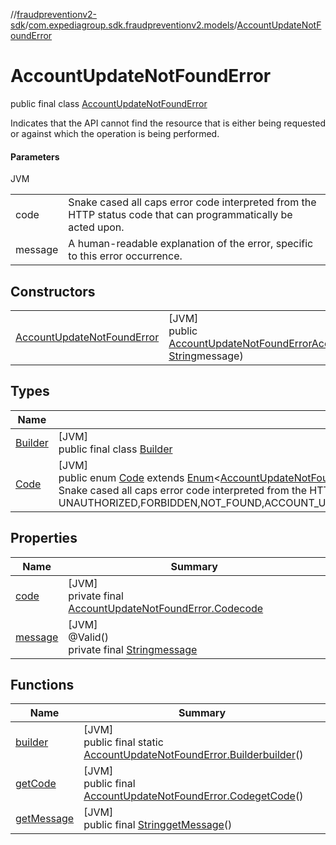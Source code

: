 //[fraudpreventionv2-sdk](../../../index.md)/[com.expediagroup.sdk.fraudpreventionv2.models](../index.md)/[AccountUpdateNotFoundError](index.md)

# AccountUpdateNotFoundError

public final class [AccountUpdateNotFoundError](index.md)

Indicates that the API cannot find the resource that is either being requested or against which the operation is being performed.

#### Parameters

JVM

| | |
|---|---|
| code | Snake cased all caps error code interpreted from the HTTP status code that can programmatically be acted upon. |
| message | A human-readable explanation of the error, specific to this error occurrence. |

## Constructors

| | |
|---|---|
| [AccountUpdateNotFoundError](-account-update-not-found-error.md) | [JVM]<br>public [AccountUpdateNotFoundError](index.md)[AccountUpdateNotFoundError](-account-update-not-found-error.md)([AccountUpdateNotFoundError.Code](-code/index.md)code, [String](https://docs.oracle.com/javase/8/docs/api/java/lang/String.html)message) |

## Types

| Name | Summary |
|---|---|
| [Builder](-builder/index.md) | [JVM]<br>public final class [Builder](-builder/index.md) |
| [Code](-code/index.md) | [JVM]<br>public enum [Code](-code/index.md) extends [Enum](https://docs.oracle.com/javase/8/docs/api/java/lang/Enum.html)&lt;[AccountUpdateNotFoundError.Code](-code/index.md)&gt;<br>Snake cased all caps error code interpreted from the HTTP status code that can programmatically be acted upon. Values: UNAUTHORIZED,FORBIDDEN,NOT_FOUND,ACCOUNT_UPDATE_NOT_FOUND,TOO_MANY_REQUESTS,INTERNAL_SERVER_ERROR,BAD_GATEWAY,RETRYABLE_ACCOUNT_SCREEN_FAILURE,RETRYABLE_ACCOUNT_UPDATE_FAILURE,GATEWAY_TIMEOUT,BAD_REQUEST |

## Properties

| Name | Summary |
|---|---|
| [code](index.md#-489935519%2FProperties%2F-173342751) | [JVM]<br>private final [AccountUpdateNotFoundError.Code](-code/index.md)[code](index.md#-489935519%2FProperties%2F-173342751) |
| [message](index.md#-506751739%2FProperties%2F-173342751) | [JVM]<br>@Valid()<br>private final [String](https://docs.oracle.com/javase/8/docs/api/java/lang/String.html)[message](index.md#-506751739%2FProperties%2F-173342751) |

## Functions

| Name | Summary |
|---|---|
| [builder](builder.md) | [JVM]<br>public final static [AccountUpdateNotFoundError.Builder](-builder/index.md)[builder](builder.md)() |
| [getCode](get-code.md) | [JVM]<br>public final [AccountUpdateNotFoundError.Code](-code/index.md)[getCode](get-code.md)() |
| [getMessage](get-message.md) | [JVM]<br>public final [String](https://docs.oracle.com/javase/8/docs/api/java/lang/String.html)[getMessage](get-message.md)() |
